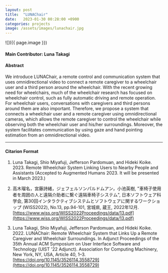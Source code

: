 ```yaml
---
layout: post
title:  "LUNAChair"
date:   2023-01-30 00:28:00 +0900
categories: projects
image: /assets/images/lunachair.jpg
---
```


![]({{ page.image }})

#### Main Contributor: Luna Takagi

#### Abstract
We introduce LUNAChair, a remote control and communication system that uses omnidirectional video to connect a remote caregiver to a wheelchair user and a third person around the wheelchair. With the recent growing need for wheelchairs, much of the wheelchair research has focused on wheelchair control, such as fully automatic driving and remote operation. For wheelchair users, conversations with caregivers and third persons around them are also important. Therefore, we propose a system that connects a wheelchair user and a remote caregiver using omnidirectional cameras, which allows the remote caregiver to control the wheelchair while observing both the wheelchair user and his/her surroundings. Moreover, the system facilitates communication by using gaze and hand pointing estimation from an omnidirectional video.

***

#### Citarion Format
1. Luna Takagi, Shio Miyafuji, Jefferson Pardomuan, and Hideki Koike. 2023. Remote Wheelchair System Linking Users to Nearby People and Assistants (Accepted to Augmented Humans 2023. It will be presented in March 2023.)

1. 高木瑠名，宮藤詩緒，ジェフェルソンパルドムアン，小池英樹, "車椅子使用者を周囲の人と遠隔介助者に繋ぐ遠隔車椅子システム", 日本ソフトウェア科学会, 第30回インタラクティブシステムとソフトウェアに関するワークショップ (WISS2022), No.13, pp.94-101, 宮城県, 蔵王, 2022年12月. [https://www.wiss.org/WISS2022Proceedings/data/13.pdf](https://www.wiss.org/WISS2022Proceedings/data/13.pdf)

1. Luna Takagi, Shio Miyafuji, Jefferson Pardomuan, and Hideki Koike. 2022. LUNAChair: Remote Wheelchair System that Links Up a Remote Caregiver and Wheelchair Surroundings. In Adjunct Proceedings of the 35th Annual ACM Symposium on User Interface Software and Technology (UIST '22 Adjunct). Association for Computing Machinery, New York, NY, USA, Article 40, 1–3. [https://doi.org/10.1145/3526114.3558729](https://doi.org/10.1145/3526114.3558729)